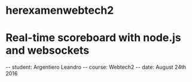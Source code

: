 # herexamenwebtech2
# Real-time scoreboard with node.js and websockets

-- student: Argentiero Leandro
-- course: Webtech2
-- date: August 24th 2016
